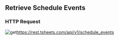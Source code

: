## Retrieve Schedule Events

### HTTP Request

<img src="../../images/get.png" alt="get"/><api>https://rest.tsheets.com/api/v1/schedule_events</api>

